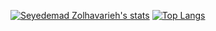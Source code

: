 [![Seyedemad Zolhavarieh's stats](https://github-readme-stats.vercel.app/api?username=EmadZol&theme=synthwave&card_width=366&count_private=true&include_all_commits=true&show_icons=true)](https://github-readme-stats.vercel.app/api?username=EmadZol&theme=synthwave&card_width=366&count_private=true&include_all_commits=true) 
[![Top Langs](https://github-readme-stats.vercel.app/api/top-langs/?username=EmadZol&layout=compact&card_width=350&langs_count=8&hide=css,html,jupyter,%20notebook,javascript,tex,Assembly,Makefile&theme=synthwave)](https://github.com/anuraghazra/github-readme-stats)


<!--
**EmadZol/emadZol** is a ✨ _special_ ✨ repository because its `README.md` (this file) appears on your GitHub profile.

Here are some ideas to get you started:

- 🔭 I’m currently working on ...
- 🌱 I’m currently learning ...
- 👯 I’m looking to collaborate on ...
- 🤔 I’m looking for help with ...
- 💬 Ask me about ...
- 📫 How to reach me: ...
- 😄 Pronouns: ...
- ⚡ Fun fact: ...
-->
